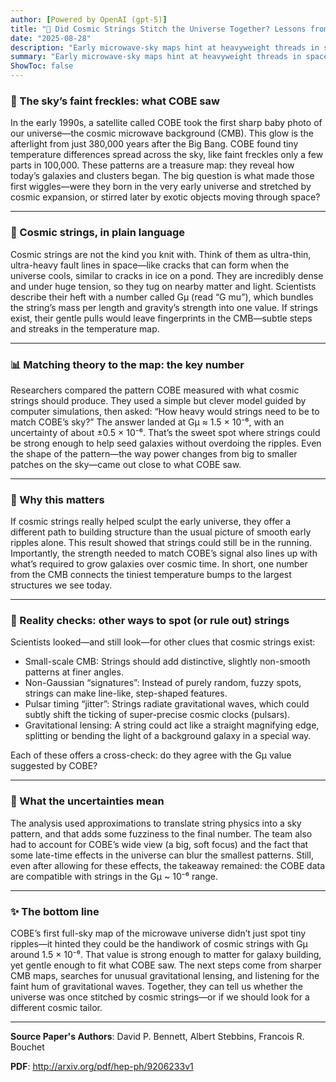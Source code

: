 ```yaml
---
author: [Powered by OpenAI (gpt-5)]
title: "🧵 Did Cosmic Strings Stitch the Universe Together? Lessons from COBE’s First Ripples"
date: "2025-08-28"
description: "Early microwave-sky maps hint at heavyweight threads in space—and how they might have helped build galaxies"
summary: "Early microwave-sky maps hint at heavyweight threads in space—and how they might have helped build galaxies"
ShowToc: false
---
```


### 🌌 The sky’s faint freckles: what COBE saw

In the early 1990s, a satellite called COBE took the first sharp baby photo of our universe—the cosmic microwave background (CMB). This glow is the afterlight from just 380,000 years after the Big Bang. COBE found tiny temperature differences spread across the sky, like faint freckles only a few parts in 100,000. These patterns are a treasure map: they reveal how today’s galaxies and clusters began. The big question is what made those first wiggles—were they born in the very early universe and stretched by cosmic expansion, or stirred later by exotic objects moving through space?

---

### 🧵 Cosmic strings, in plain language

Cosmic strings are not the kind you knit with. Think of them as ultra-thin, ultra-heavy fault lines in space—like cracks that can form when the universe cools, similar to cracks in ice on a pond. They are incredibly dense and under huge tension, so they tug on nearby matter and light. Scientists describe their heft with a number called Gμ (read “G mu”), which bundles the string’s mass per length and gravity’s strength into one value. If strings exist, their gentle pulls would leave fingerprints in the CMB—subtle steps and streaks in the temperature map.

---

### 📊 Matching theory to the map: the key number

Researchers compared the pattern COBE measured with what cosmic strings should produce. They used a simple but clever model guided by computer simulations, then asked: “How heavy would strings need to be to match COBE’s sky?” The answer landed at Gμ ≈ 1.5 × 10⁻⁶, with an uncertainty of about ±0.5 × 10⁻⁶. That’s the sweet spot where strings could be strong enough to help seed galaxies without overdoing the ripples. Even the shape of the pattern—the way power changes from big to smaller patches on the sky—came out close to what COBE saw.

---

### 🔎 Why this matters

If cosmic strings really helped sculpt the early universe, they offer a different path to building structure than the usual picture of smooth early ripples alone. This result showed that strings could still be in the running. Importantly, the strength needed to match COBE’s signal also lines up with what’s required to grow galaxies over cosmic time. In short, one number from the CMB connects the tiniest temperature bumps to the largest structures we see today.

---

### 🧪 Reality checks: other ways to spot (or rule out) strings

Scientists looked—and still look—for other clues that cosmic strings exist:

- Small-scale CMB: Strings should add distinctive, slightly non-smooth patterns at finer angles.
- Non-Gaussian “signatures”: Instead of purely random, fuzzy spots, strings can make line-like, step-shaped features.
- Pulsar timing “jitter”: Strings radiate gravitational waves, which could subtly shift the ticking of super-precise cosmic clocks (pulsars).
- Gravitational lensing: A string could act like a straight magnifying edge, splitting or bending the light of a background galaxy in a special way.

Each of these offers a cross-check: do they agree with the Gμ value suggested by COBE?

---

### 🧭 What the uncertainties mean

The analysis used approximations to translate string physics into a sky pattern, and that adds some fuzziness to the final number. The team also had to account for COBE’s wide view (a big, soft focus) and the fact that some late-time effects in the universe can blur the smallest patterns. Still, even after allowing for these effects, the takeaway remained: the COBE data are compatible with strings in the Gμ ~ 10⁻⁶ range.

---

### ✨ The bottom line

COBE’s first full-sky map of the microwave universe didn’t just spot tiny ripples—it hinted they could be the handiwork of cosmic strings with Gμ around 1.5 × 10⁻⁶. That value is strong enough to matter for galaxy building, yet gentle enough to fit what COBE saw. The next steps come from sharper CMB maps, searches for unusual gravitational lensing, and listening for the faint hum of gravitational waves. Together, they can tell us whether the universe was once stitched by cosmic strings—or if we should look for a different cosmic tailor.

---

**Source Paper's Authors**: David P. Bennett, Albert Stebbins, Francois R. Bouchet

**PDF**: http://arxiv.org/pdf/hep-ph/9206233v1